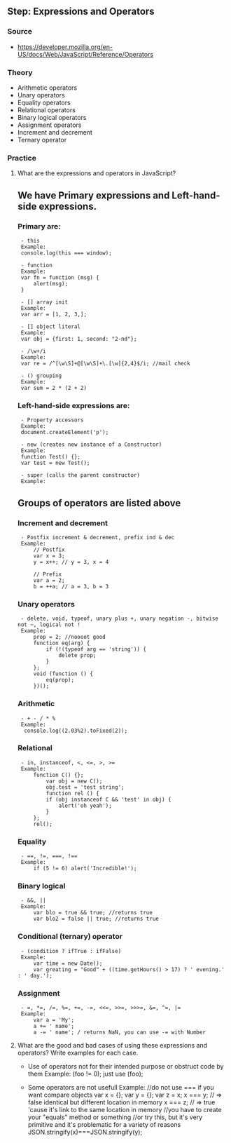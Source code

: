 
## Step: Expressions and Operators

### Source
- https://developer.mozilla.org/en-US/docs/Web/JavaScript/Reference/Operators

### Theory
 - Arithmetic operators
 - Unary operators
 - Equality operators
 - Relational operators
 - Binary logical operators
 - Assignment operators
 - Increment and decrement
 - Ternary operator

### Practice

1. What are the expressions and operators in JavaScript? 
	## We have Primary expressions and Left-hand-side expressions.
	### Primary are:
		- this
		Example:
		console.log(this === window);
		
		- function
		Example:
		var fn = function (msg) {
			alert(msg);
		}
		
		- [] array init
		Example:
		var arr = [1, 2, 3,];
		
		- [] object literal
		Example:
		var obj = {first: 1, second: "2-nd"};
		
		- /\w+/i
		Example:
		var re = /^[\w\S]+@[\w\S]+\.[\w]{2,4}$/i; //mail check
		
		- () grouping
		Example:
		var sum = 2 * (2 + 2)
		
	### Left-hand-side expressions are:
		- Property accessors
		Example:
		document.createElement('p');
		
		- new (creates new instance of a Constructor)
		Example:
		function Test() {};
		var test = new Test();
		
		- super (calls the parent constructor)
		Example:
		
	## Groups of operators are listed above
	### Increment and decrement
		- Postfix increment & decrement, prefix ind & dec
		Example:
			// Postfix 
			var x = 3;
			y = x++; // y = 3, x = 4

			// Prefix
			var a = 2;
			b = ++a; // a = 3, b = 3
		
	### Unary operators
		- delete, void, typeof, unary plus +, unary negation -, bitwise not ~, logical not !
		Example:
			prop = 2; //noooot good
			function eq(arg) {
				if (!(typeof arg == 'string')) {
					delete prop;
				}
			};
			void (function () {
				eq(prop);
			})();
	### Arithmetic
		- + - / * %
		Example:
		 console.log((2.03%2).toFixed(2));
		
	### Relational
		- in, instanceof, <, <=, >, >=
		Example:
		    function C() {};
				var obj = new C();
				obj.test = 'test string';
				function rel () {
				if (obj instanceof C && 'test' in obj) {
					alert('oh yeah');
				}
			};
			rel();
	
	### Equality
		- ==, !=, ===, !==
		Example:
			if (5 != 6) alert('Incredible!');
	
	### Binary logical
		- &&, ||
		Example:
			var blo = true && true; //returns true
			var blo2 = false || true; //returns true
	
	### Conditional (ternary) operator
		- (condition ? ifTrue : ifFalse)
		Example:
			var time = new Date();
			var greating = "Good" + ((time.getHours() > 17) ? ' evening.' : ' day.');
	
	### Assignment
		- =, *=, /=, %=, +=, -=, <<=, >>=, >>>=, &=, ^=, |=
		Example:
			var a = 'My';
			a += ' name';
			a -= ' name'; / returns NaN, you can use -= with Number

2. What are the good and bad cases of using these expressions and operators? Write examples for each case.

	- Use of operators not for their intended purpose or obstruct code by them
	Example:
		(foo != 0); just use (foo);
		
	- Some operators are not usefull
	Example:
		//do not use === if you want compare objects
		var x = {};
		var y = {};
		var z = x;
		x === y; // => false  identical but different location in memory
		x === z; // => true  'cause it's link to the same location in memory
		//you have to create your "equals" method or something
		//or try this, but it's very primitive and it's problematic for a variety of reasons
		JSON.stringify(x)===JSON.stringify(y);